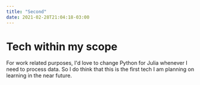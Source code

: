 ```yaml
---
title: "Second"
date: 2021-02-28T21:04:18-03:00
---
```


# Tech within my scope 

For work related purposes, I'd love to change Python for Julia whenever I need to process data. So I do think that this is the first tech I am planning on learning in the near future.

